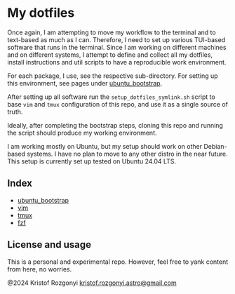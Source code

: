 # My dotfiles

Once again, I am attempting to move my workflow to the terminal and to text-based as much as I can. Therefore, I need to set up various TUI-based software that runs in the terminal. Since I am working on different machines and on different systems, I attempt to define and collect all my dotfiles, install instructions and util scripts to have a reproducible work environment.

For each package, I use, see the respective sub-directory. For setting up this environment, see pages under [ubuntu_bootstrap](https://github.com/rstofi/dotfiles/tree/main/ubuntu_bootstrap/README.md).

After setting up all software run the `setup_dotfiles_symlink.sh` script to base `vim` and `tmux` configuration of this repo, and use it as a single source of truth.

Ideally, after completing the bootstrap steps, cloning this repo and running the script should produce my working environment.

I am working mostly on Ubuntu, but my setup should work on other Debian-based systems. I have no plan to move to any other distro in the near future. This setup is currently set up tested on Ubuntu 24.04 LTS.

## Index

- [ubuntu_bootstrap](https://github.com/rstofi/dotfiles/tree/main/ubuntu_bootstrap/README.md)
- [vim](https://github.com/rstofi/dotfiles/tree/main/vim/README.md)
- [tmux](https://github.com/rstofi/dotfiles/tree/main/tmux/README.md)
- [fzf](https://github.com/rstofi/dotfiles/tree/fzf/marp/README.md)

## License and usage

This is a personal and experimental repo. However, feel free to yank content from here, no worries.

@2024 Kristof Rozgonyi [kristof.rozgonyi.astro@gmail.com](mailto:kristof.rozgonyi.astro@gmail.com]) 
